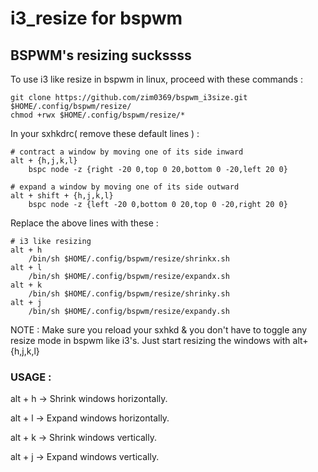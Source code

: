 # i3_resize for bspwm
## BSPWM's resizing suckssss
To use i3 like resize in bspwm in linux, proceed with these commands :

    git clone https://github.com/zim0369/bspwm_i3size.git $HOME/.config/bspwm/resize/
    chmod +rwx $HOME/.config/bspwm/resize/*
In your sxhkdrc( remove these default lines ) :

    # contract a window by moving one of its side inward
    alt + {h,j,k,l}
    	bspc node -z {right -20 0,top 0 20,bottom 0 -20,left 20 0}
    
    # expand a window by moving one of its side outward
    alt + shift + {h,j,k,l}
    	bspc node -z {left -20 0,bottom 0 20,top 0 -20,right 20 0}
Replace the above lines with these :

    # i3 like resizing
    alt + h
        /bin/sh $HOME/.config/bspwm/resize/shrinkx.sh
    alt + l
        /bin/sh $HOME/.config/bspwm/resize/expandx.sh
    alt + k
        /bin/sh $HOME/.config/bspwm/resize/shrinky.sh
    alt + j
        /bin/sh $HOME/.config/bspwm/resize/expandy.sh

NOTE : Make sure you reload your sxhkd & you don't have to toggle any resize mode in bspwm like i3's. Just start resizing the windows with alt+{h,j,k,l}

### USAGE :
alt + h -> Shrink windows horizontally.

alt + l -> Expand windows horizontally.

alt + k -> Shrink windows vertically.

alt + j -> Expand windows vertically.
